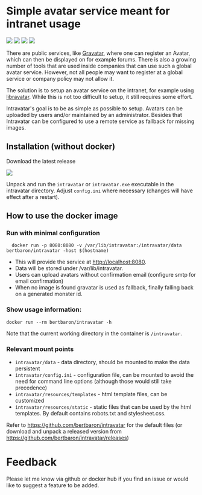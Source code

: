 # Simple avatar service meant for intranet usage

[![](https://img.shields.io/microbadger/image-size/bertbaron/intravatar.svg)](http://microbadger.com/images/bertbaron/intravatar)
[![](https://img.shields.io/microbadger/layers/bertbaron/intravatar.svg)](http://microbadger.com/images/bertbaron/intravatar)
[![](https://img.shields.io/github/release/bertbaron/intravatar.svg)](https://github.com/bertbaron/intravatar/releases/latest)
[![](https://img.shields.io/travis/bertbaron/intravatar.svg?branch=master)](https://github.com/bertbaron/intravatar/releases/latest)

There are public services, like [Gravatar](http://www.gravatar.com), where one can register an Avatar, which can then be displayed on for example forums. There is also a growing number of tools that are used inside companies that can use such a global avatar service. However, not all people may want to register at a global service or company policy may not allow it.

The solution is to setup an avatar service on the intranet, for example using [libravatar](https://www.libravatar.org/). While this is not too difficult to setup, it still requires some effort.

Intravatar's goal is to be as simple as possible to setup. Avatars can be uploaded by users and/or maintained by an administrator. Besides that Intravatar can be configured to use a remote service as fallback for missing images.

## Installation (without docker)

Download the latest release

[![](https://img.shields.io/github/release/bertbaron/intravatar.svg)](https://github.com/bertbaron/intravatar/releases/latest)

Unpack and run the `intravatar` or `intravatar.exe` executable in the intravatar directory.
Adjust `config.ini` where necessary (changes will have effect after a restart).

## How to use the docker image

### Run with minimal configuration
```
  docker run -p 8080:8080 -v /var/lib/intravatar:/intravatar/data bertbaron/intravatar -host $(hostname)
```

 * This will provide the service at <http://localhost:8080>.
 * Data will be stored under /var/lib/intravatar.
 * Users can upload avatars without confirmation email (configure smtp for email confirmation)
 * When no image is found gravatar is used as fallback, finally falling back on a generated monster id.

### Show usage information:

```shell
docker run --rm bertbaron/intravatar -h
```

Note that the current working directory in the container is `/intravatar`.

### Relevant mount points

 * `intravatar/data` - data directory, should be mounted to make the data persistent
 * `intravatar/config.ini` - configuration file, can be mounted to avoid the need for command line options (although those would still take precedence)
 * `intravatar/resources/templates` - html template files, can be customized
 * `intravatar/resources/static` - static files that can be used by the html templates. By default contains robots.txt and stylesheet.css. 

Refer to <https://github.com/bertbaron/intravatar> for the default files (or download and unpack a released version from <https://github.com/bertbaron/intravatar/releases>)

# Feedback

Please let me know via github or docker hub if you find an issue or would like to suggest a feature to be added.